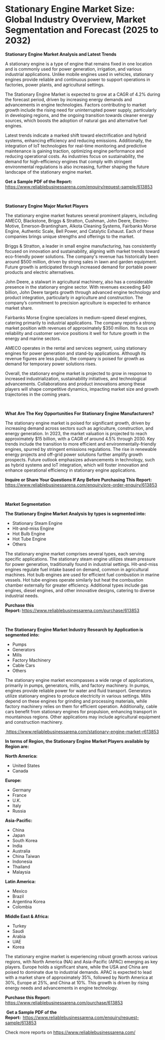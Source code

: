 <p><h1>Stationary Engine Market Size: Global Industry Overview, Market Segmentation and Forecast (2025 to 2032)</h1></p><p><strong>Stationary Engine Market Analysis and Latest Trends</strong></p>
<p><p>A stationary engine is a type of engine that remains fixed in one location and is commonly used for power generation, irrigation, and various industrial applications. Unlike mobile engines used in vehicles, stationary engines provide reliable and continuous power to support operations in factories, power plants, and agricultural settings.</p><p>The Stationary Engine Market is expected to grow at a CAGR of 4.2% during the forecast period, driven by increasing energy demands and advancements in engine technologies. Factors contributing to market growth include the rising need for uninterrupted power supply, particularly in developing regions, and the ongoing transition towards cleaner energy sources, which boosts the adoption of natural gas and alternative fuel engines.</p><p>Latest trends indicate a marked shift toward electrification and hybrid systems, enhancing efficiency and reducing emissions. Additionally, the integration of IoT technologies for real-time monitoring and predictive maintenance is gaining traction, optimizing engine performance and reducing operational costs. As industries focus on sustainability, the demand for high-efficiency engines that comply with stringent environmental regulations is also increasing, further shaping the future landscape of the stationary engine market.</p></p>
<p><strong>Get a Sample PDF of the Report:&nbsp;</strong> <a href="https://www.reliablebusinessarena.com/enquiry/request-sample/613853?utm_campaign=2189&utm_medium=2&utm_source=Github&utm_content=ia&utm_term=24032025&utm_id=stationary-engine">https://www.reliablebusinessarena.com/enquiry/request-sample/613853</a></p>
<p>&nbsp;</p>
<p><strong>Stationary Engine Major Market Players</strong></p>
<p><p>The stationary engine market features several prominent players, including AMECO, Blackstone, Briggs & Stratton, Cushman, John Deere, Electro-Motive, Emerson-Brantingham, Alkota Cleaning Systems, Fairbanks Morse Engine, Authentic Scale, Bell Power, and Catalytic Exhaust. Each of these companies brings unique strengths and offerings to the market.</p><p>Briggs & Stratton, a leader in small engine manufacturing, has consistently focused on innovation and sustainability, aligning with market trends toward eco-friendly power solutions. The company's revenue has historically been around $500 million, driven by strong sales in lawn and garden equipment. Future growth is anticipated through increased demand for portable power products and electric alternatives.</p><p>John Deere, a stalwart in agricultural machinery, also has a considerable presence in the stationary engine sector. With revenues exceeding $40 billion, John Deere targets growth through advanced engine technology and product integration, particularly in agriculture and construction. The company’s commitment to precision agriculture is expected to enhance market share.</p><p>Fairbanks Morse Engine specializes in medium-speed diesel engines, catering primarily to industrial applications. The company reports a strong market position with revenues of approximately $350 million. Its focus on reliability and customer service positions it well for future growth in the energy and marine sectors.</p><p>AMECO operates in the rental and services segment, using stationary engines for power generation and stand-by applications. Although its revenue figures are less public, the company is poised for growth as demand for temporary power solutions rises.</p><p>Overall, the stationary engine market is projected to grow in response to increased industrialization, sustainability initiatives, and technological advancements. Collaborations and product innovations among these players will shape competitive dynamics, impacting market size and growth trajectories in the coming years.</p></p>
<p>&nbsp;</p>
<p><strong>What Are The Key Opportunities For Stationary Engine Manufacturers?</strong></p>
<p><p>The stationary engine market is poised for significant growth, driven by increasing demand across sectors such as agriculture, construction, and energy generation. In 2023, the market valuation is projected to reach approximately $15 billion, with a CAGR of around 4.5% through 2030. Key trends include the transition to more efficient and environmentally-friendly engines, spurred by stringent emissions regulations. The rise in renewable energy projects and off-grid power solutions further amplify growth prospects. Future outlook emphasizes advancements in technology, such as hybrid systems and IoT integration, which will foster innovation and enhance operational efficiency in stationary engine applications.</p></p>
<p><strong>Inquire or Share Your Questions If Any Before Purchasing This Report:</strong> <a href="https://www.reliablebusinessarena.com/enquiry/pre-order-enquiry/613853?utm_campaign=2189&utm_medium=2&utm_source=Github&utm_content=ia&utm_term=24032025&utm_id=stationary-engine">https://www.reliablebusinessarena.com/enquiry/pre-order-enquiry/613853</a></p>
<p>&nbsp;</p>
<p><strong>Market Segmentation</strong></p>
<p><strong>The Stationary Engine Market Analysis by types is segmented into:</strong></p>
<p><ul><li>Stationary Steam Engine</li><li>Hit-and-miss Engine</li><li>Hot Bulb Engine</li><li>Hot Tube Engine</li><li>Others</li></ul></p>
<p><p>The stationary engine market comprises several types, each serving specific applications. The stationary steam engine utilizes steam pressure for power generation, traditionally found in industrial settings. Hit-and-miss engines regulate fuel intake based on demand, common in agricultural machines. Hot bulb engines are used for efficient fuel combustion in marine vessels. Hot tube engines operate similarly but heat the combustion chamber externally for greater efficiency. Additional types include gas engines, diesel engines, and other innovative designs, catering to diverse industrial needs.</p></p>
<p><strong>Purchase this Report:&nbsp;</strong><a href="https://www.reliablebusinessarena.com/purchase/613853?utm_campaign=2189&utm_medium=2&utm_source=Github&utm_content=ia&utm_term=24032025&utm_id=stationary-engine">https://www.reliablebusinessarena.com/purchase/613853</a></p>
<p>&nbsp;</p>
<p><strong>The Stationary Engine Market Industry Research by Application is segmented into:</strong></p>
<p><ul><li>Pumps</li><li>Generators</li><li>Mills</li><li>Factory Machinery</li><li>Cable Cars</li><li>Others</li></ul></p>
<p><p>The stationary engine market encompasses a wide range of applications, primarily in pumps, generators, mills, and factory machinery. In pumps, engines provide reliable power for water and fluid transport. Generators utilize stationary engines to produce electricity in various settings. Mills depend on these engines for grinding and processing materials, while factory machinery relies on them for efficient operation. Additionally, cable cars benefit from stationary engines for propulsion, enhancing transport in mountainous regions. Other applications may include agricultural equipment and construction machinery.</p></p>
<p><a href="https://www.reliablebusinessarena.com/stationary-engine-market-r613853?utm_campaign=2189&utm_medium=2&utm_source=Github&utm_content=ia&utm_term=24032025&utm_id=stationary-engine">&nbsp;https://www.reliablebusinessarena.com/stationary-engine-market-r613853</a></p>
<p><strong>In terms of Region, the Stationary Engine Market Players available by Region are:</strong></p>
<p>
    <p> <strong> North America: </strong>
        <ul>
            <li>United States</li>
            <li>Canada</li>
        </ul>
        </p> 
    <p> <strong> Europe: </strong>
        <ul>
            <li>Germany</li>
            <li>France</li>
            <li>U.K.</li>
            <li>Italy</li>
            <li>Russia</li>
        </ul>
        </p> 
    <p> <strong> Asia-Pacific: </strong>
        <ul>
            <li>China</li>
            <li>Japan</li>
            <li>South Korea</li>
            <li>India</li>
            <li>Australia</li>
            <li>China Taiwan</li>
            <li>Indonesia</li>
            <li>Thailand</li>
            <li>Malaysia</li>
        </ul>
        </p> 
    <p> <strong> Latin America: </strong>
        <ul>
            <li>Mexico</li>
            <li>Brazil</li>
            <li>Argentina Korea</li>
            <li>Colombia</li>
        </ul>
        </p> 
    <p> <strong> Middle East & Africa: </strong>
        <ul>
            <li>Turkey</li>
            <li>Saudi</li>
            <li>Arabia</li>
            <li>UAE</li>
            <li>Korea</li>
        </ul>
    </p>
    </p>
<p><p>The stationary engine market is experiencing robust growth across various regions, with North America (NA) and Asia-Pacific (APAC) emerging as key players. Europe holds a significant share, while the USA and China are poised to dominate due to industrial demands. APAC is expected to lead with a market share of approximately 35%, followed by North America at 30%, Europe at 25%, and China at 10%. This growth is driven by rising energy needs and advancements in engine technology.</p></p>
<p><strong>Purchase this Report: </strong><a href="https://www.reliablebusinessarena.com/purchase/613853?utm_campaign=2189&utm_medium=2&utm_source=Github&utm_content=ia&utm_term=24032025&utm_id=stationary-engine">https://www.reliablebusinessarena.com/purchase/613853</a></p>
<p>&nbsp;<strong>Get a Sample PDF of the Report:&nbsp;&nbsp;</strong><a href="https://www.reliablebusinessarena.com/enquiry/request-sample/613853?utm_campaign=2189&utm_medium=2&utm_source=Github&utm_content=ia&utm_term=24032025&utm_id=stationary-engine">https://www.reliablebusinessarena.com/enquiry/request-sample/613853</a></p>
<p><strong></strong></p>
<p>Check more reports on <a href="https://www.reliablebusinessarena.com/?utm_campaign=2189&utm_medium=2&utm_source=Github&utm_content=ia&utm_term=24032025&utm_id=stationary-engine">https://www.reliablebusinessarena.com/</a></p>